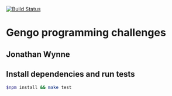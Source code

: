 [![Build Status](https://magnum.travis-ci.com/wynnej1983/programming-challenges-gengo.png?token=FwKLUXu2Q3YeDD71qrPc&branch=master)](https://magnum.travis-ci.com/wynnej1983/programming-challenges-gengo)

# Gengo programming challenges

## Jonathan Wynne

## Install dependencies and run tests
    
```sh
$npm install && make test
```

